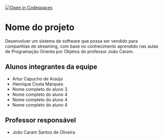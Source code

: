 [![Open in Codespaces](https://classroom.github.com/assets/launch-codespace-f4981d0f882b2a3f0472912d15f9806d57e124e0fc890972558857b51b24a6f9.svg)](https://classroom.github.com/open-in-codespaces?assignment_repo_id=10642293)
# Nome do projeto
Desenvolver um sistema de software que possa ser vendido para companhias de streaming,
com base no conhecimento aprendido nas aulas de Programação Orienta por Objetos do professor João Caram.

## Alunos integrantes da equipe

* Artur Capucho de Araújo
* Henrique Costa Marques
* Nome completo do aluno 3
* Nome completo do aluno 4
* Nome completo do aluno 4
* Nome completo do aluno 4

## Professor responsável

* João Caram Santos de Oliveira


